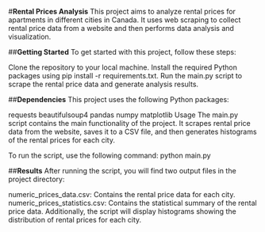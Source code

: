 #**Rental Prices Analysis**
This project aims to analyze rental prices for apartments in different cities in Canada. It uses web scraping to collect rental price data from a website and then performs data analysis and visualization.

##**Getting Started**
To get started with this project, follow these steps:

Clone the repository to your local machine.
Install the required Python packages using pip install -r requirements.txt.
Run the main.py script to scrape the rental price data and generate analysis results.


##**Dependencies**
This project uses the following Python packages:

requests
beautifulsoup4
pandas
numpy
matplotlib
Usage
The main.py script contains the main functionality of the project. It scrapes rental price data from the website, saves it to a CSV file, and then generates histograms of the rental prices for each city.

To run the script, use the following command: python main.py

##**Results**
After running the script, you will find two output files in the project directory:

numeric_prices_data.csv: Contains the rental price data for each city.
numeric_prices_statistics.csv: Contains the statistical summary of the rental price data.
Additionally, the script will display histograms showing the distribution of rental prices for each city.
